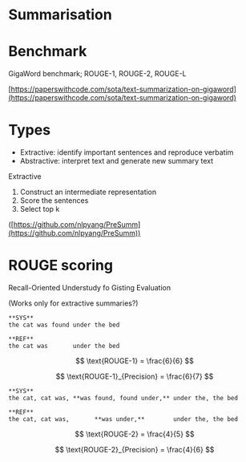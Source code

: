 # Summarisation

# Benchmark

GigaWord benchmark; ROUGE-1, ROUGE-2, ROUGE-L

[https://paperswithcode.com/sota/text-summarization-on-gigaword](https://paperswithcode.com/sota/text-summarization-on-gigaword)

# Types

- Extractive: identify important sentences and reproduce verbatim
- Abstractive: interpret text and generate new summary text

Extractive

1. Construct an intermediate representation
2. Score the sentences
3. Select top k

([https://github.com/nlpyang/PreSumm](https://github.com/nlpyang/PreSumm))

# ROUGE scoring

Recall-Oriented Understudy fo Gisting Evaluation

(Works only for extractive summaries?)

```
**SYS**
the cat was found under the bed

**REF**
the cat was       under the bed
```

$$
\text{ROUGE-1} = \frac{6}{6}
$$

$$
\text{ROUGE-1}_{Precision} = \frac{6}{7}
$$

```
**SYS**
the cat, cat was, **was found, found under,** under the, the bed

**REF**
the cat, cat was,       **was under,**        under the, the bed
```

$$
\text{ROUGE-2} = \frac{4}{5}
$$

$$
\text{ROUGE-2}_{Precision} = \frac{4}{6}
$$
